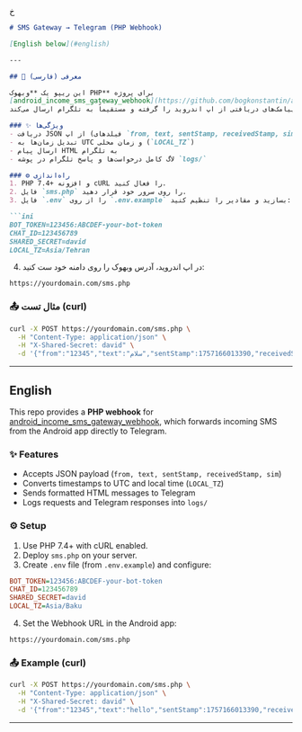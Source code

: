 خ

````markdown
# SMS Gateway → Telegram (PHP Webhook)

[English below](#english)

---

## 📌 معرفی (فارسی)

این ریپو یک **وبهوک PHP** برای پروژه  
[android_income_sms_gateway_webhook](https://github.com/bogkonstantin/android_income_sms_gateway_webhook)  
است که پیامک‌های دریافتی از اپ اندروید را گرفته و مستقیماً به تلگرام ارسال می‌کند.

### ✨ ویژگی‌ها
- دریافت JSON از اپ (فیلدهای `from, text, sentStamp, receivedStamp, sim`)  
- تبدیل زمان‌ها به UTC و زمان محلی (`LOCAL_TZ`)  
- ارسال پیام HTML به تلگرام  
- لاگ کامل درخواست‌ها و پاسخ تلگرام در پوشه `logs/`  

### ⚙️ راه‌اندازی
1. PHP 7.4+ و افزونه cURL را فعال کنید.  
2. فایل `sms.php` را روی سرور خود قرار دهید.  
3. فایل `.env` را از روی `.env.example` بسازید و مقادیر را تنظیم کنید:  

```ini
BOT_TOKEN=123456:ABCDEF-your-bot-token
CHAT_ID=123456789
SHARED_SECRET=david
LOCAL_TZ=Asia/Tehran
````

4. در اپ اندروید، آدرس وبهوک را روی دامنه خود ست کنید:

```
https://yourdomain.com/sms.php
```

### 📤 مثال تست (curl)

```bash
curl -X POST https://yourdomain.com/sms.php \
  -H "Content-Type: application/json" \
  -H "X-Shared-Secret: david" \
  -d '{"from":"12345","text":"سلام","sentStamp":1757166013390,"receivedStamp":1757166013391,"sim":"sim1"}'
```

---

## English

This repo provides a **PHP webhook** for
[android\_income\_sms\_gateway\_webhook](https://github.com/bogkonstantin/android_income_sms_gateway_webhook),
which forwards incoming SMS from the Android app directly to Telegram.

### ✨ Features

* Accepts JSON payload (`from, text, sentStamp, receivedStamp, sim`)
* Converts timestamps to UTC and local time (`LOCAL_TZ`)
* Sends formatted HTML messages to Telegram
* Logs requests and Telegram responses into `logs/`

### ⚙️ Setup

1. Use PHP 7.4+ with cURL enabled.
2. Deploy `sms.php` on your server.
3. Create `.env` file (from `.env.example`) and configure:

```ini
BOT_TOKEN=123456:ABCDEF-your-bot-token
CHAT_ID=123456789
SHARED_SECRET=david
LOCAL_TZ=Asia/Baku
```

4. Set the Webhook URL in the Android app:

```
https://yourdomain.com/sms.php
```

### 📤 Example (curl)

```bash
curl -X POST https://yourdomain.com/sms.php \
  -H "Content-Type: application/json" \
  -H "X-Shared-Secret: david" \
  -d '{"from":"12345","text":"hello","sentStamp":1757166013390,"receivedStamp":1757166013391,"sim":"sim1"}'
```

---

```



